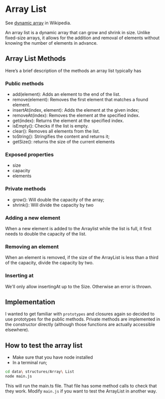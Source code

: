 # Array List

See [dynamic array](https://en.wikipedia.org/wiki/Dynamic_array) in Wikipedia.

An array list is a dynamic array that can grow and shrink in size. Unlike fixed-size arrays, it allows for the addition and removal of elements without knowing the number of elements in advance.

## Array List Methods

Here’s a brief description of the methods an array list typically has

### Public methods

- add(element): Adds an element to the end of the list.
- remove(element): Removes the first element that matches a found element.
- insertAt(index, element): Adds the element at the given index;
- removeAt(index): Removes the element at the specified index.
- get(index): Returns the element at the specified index.
- isEmpty(): Checks if the list is empty.
- clear(): Removes all elements from the list.
- toString(): Stringifies the content and returns it;
- getSize(): returns the size of the current elements

### Exposed properties

- size
- capacity
- elements

### Private methods

- grow(): Will double the capacity of the array;
- shrink(): Will divide the capacity by two

### Adding a new element

When a new element is added to the Arraylist while the list is full, it first needs to double the capacity of the list.

### Removing an element

When an element is removed, if the size of the ArrayList is less than a third of the capacity, divide the capacity by two.

### Inserting at

We'll only allow insertingAt up to the Size. Otherwise an error is thrown.

## Implementation

I wanted to get familiar with `prototypes` and closures again so decided to use prototypes for the public methods.
Private methods are implemented in the constructor directly (although those functions are actually accessible elsewhere).

## How to test the array list

- Make sure that you have node installed
- In a terminal run;

```zsh
cd data\ structures/Array\ List
node main.js
```

This will run the main.ts file. That file has some method calls to check that they work. Modify `main.js` if you want to test the ArrayList in another way.

